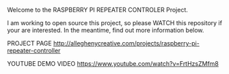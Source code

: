 Welcome to the RASPBERRY PI REPEATER CONTROLER Project.

I am working to open source this project, so please WATCH this repository if your are interested. In the meantime, find out more information below.

PROJECT PAGE
http://alleghenycreative.com/projects/raspberry-pi-repeater-controller

YOUTUBE DEMO VIDEO
https://www.youtube.com/watch?v=FrtHzsZMfm8